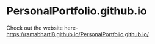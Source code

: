 # PersonalPortfolio.github.io
Check out the website here-  https://ramabharti8.github.io/PersonalPortfolio.github.io/
